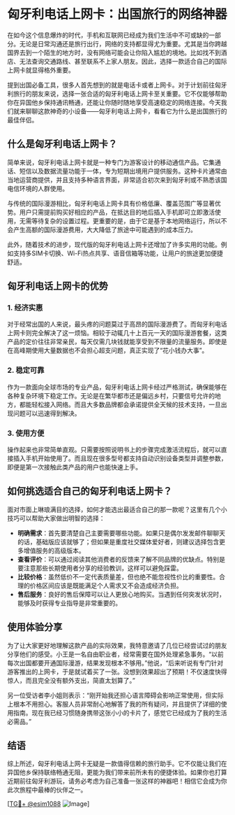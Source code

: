 # 匈牙利电话上网卡：出国旅行的网络神器

在如今这个信息爆炸的时代，手机和互联网已经成为我们生活中不可或缺的一部分。无论是日常沟通还是旅行出行，网络的支持都显得尤为重要。尤其是当你跨越国界去到一个陌生的地方时，没有网络可能会让你陷入尴尬的境地。比如找不到酒店、无法查询交通路线、甚至联系不上家人朋友。因此，选择一款适合自己的国际上网卡就显得格外重要。

提到出国必备工具，很多人首先想到的就是电话卡或者上网卡。对于计划前往匈牙利旅行的朋友来说，选择一张合适的匈牙利电话上网卡至关重要。它不仅能够帮助你在异国他乡保持通讯畅通，还能让你随时随地享受高速稳定的网络连接。今天我们就来聊聊这款神奇的小设备——匈牙利电话上网卡，看看它为什么是出国旅行的最佳伴侣。

## 什么是匈牙利电话上网卡？

简单来说，匈牙利电话上网卡就是一种专门为游客设计的移动通信产品。它集通话、短信以及数据流量功能于一体，专为短期出境用户提供服务。这种卡片通常由当地运营商提供，并且支持多种语言界面，非常适合初次来到匈牙利或不熟悉该国电信环境的人群使用。

与传统的国际漫游相比，匈牙利电话上网卡具有价格低廉、覆盖范围广等显著优势。用户只需提前购买好相应的产品，在抵达目的地后插入手机即可立即激活使用，无需等待复杂的设置过程。更重要的是，由于它是基于本地网络运行，所以不会产生高额的国际漫游费用，大大降低了旅途中可能遇到的成本压力。

此外，随着技术的进步，现代版的匈牙利电话上网卡还增加了许多实用的功能。例如支持多SIM卡切换、Wi-Fi热点共享、语音信箱等功能，让用户的旅途更加便捷舒适。

## 匈牙利电话上网卡的优势

### 1. 经济实惠

对于经常出国的人来说，最头疼的问题莫过于高昂的国际漫游费了。而匈牙利电话上网卡则完全解决了这一烦恼。相较于动辄几十上百元一天的国际漫游套餐，这类产品的定价往往非常亲民，每天仅需几块钱就能享受到不限量的流量服务。即使是在高峰期使用大量数据也不会担心超支问题，真正实现了“花小钱办大事”。

### 2. 稳定可靠

作为一款面向全球市场的专业产品，匈牙利电话上网卡经过严格测试，确保能够在各种复杂环境下稳定工作。无论是在繁华都市还是偏远乡村，只要信号允许的地方，都能轻松接入网络。而且大多数品牌都会承诺提供全天候的技术支持，一旦出现问题可以迅速得到解决。

### 3. 使用方便

操作起来也非常简单直观。只需要按照说明书上的步骤完成激活流程后，就可以直接插入手机开始使用了。而且现在很多型号都支持自动识别设备类型并调整参数，即便是第一次接触此类产品的用户也能快速上手。

## 如何挑选适合自己的匈牙利电话上网卡？

面对市面上琳琅满目的选择，如何才能选出最适合自己的那一款呢？这里有几个小技巧可以帮助大家做出明智的选择：

- **明确需求**：首先要清楚自己主要需要哪些功能。如果只是偶尔发发邮件聊聊天的话，基础版应该就够了；但如果是重度社交媒体爱好者，则建议选择包含更多增值服务的高级版本。
- **查看评价**：可以通过阅读其他消费者的反馈来了解不同品牌的优缺点。特别是要注意那些长期使用者分享的经验教训，这样可以避免踩雷。
- **比较价格**：虽然低价不一定代表质量差，但也绝不能忽视性价比的重要性。合理的价格区间应该是既能满足个人需求又不会造成经济负担。
- **售后服务**：良好的售后保障可以让人更放心地购买。当遇到任何突发状况时，能够及时获得专业指导是非常重要的。

## 使用体验分享

为了让大家更好地理解这款产品的实际效果，我特意邀请了几位已经尝试过的朋友分享他们的感受。小王是一名自由职业者，经常需要在国外处理紧急事务。“以前每次出国都要开通国际漫游，结果发现根本不够用。”他说，“后来听说有专门针对游客推出的上网卡，于是就试着买了一张。没想到效果超出了预期！不仅速度快得惊人，而且完全没有额外支出，简直太划算了。”

另一位受访者李小姐则表示：“刚开始我还担心语言障碍会影响正常使用，但实际上根本不用担心。客服人员非常耐心地解答了我的所有疑问，并且提供了详细的使用指南。现在我已经习惯随身携带这张小小的卡片了，感觉它已经成为了我的生活必需品。”

## 结语

综上所述，匈牙利电话上网卡无疑是一款值得信赖的旅行助手。它不仅能让我们在异国他乡保持联络畅通无阻，更能为我们带来前所未有的便捷体验。如果你也打算近期前往匈牙利游玩，请务必考虑为自己准备一张这样的神器吧！相信它会成为你此次旅程中最棒的伙伴之一。

[[TG💪+ @esim1088](https://t.me/s/esim1088) ![Image](https://i.postimg.cc/4NQfJmqS/Snipaste-2025-05-13-00-14-12.png)]